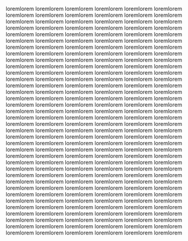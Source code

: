 loremlorem
loremlorem
loremlorem
loremlorem
loremlorem
loremlorem
loremlorem
loremlorem
loremlorem
loremlorem
loremlorem
loremlorem
loremlorem
loremlorem
loremlorem
loremlorem
loremlorem
loremlorem
loremlorem
loremlorem
loremlorem
loremlorem
loremlorem
loremlorem
loremlorem
loremlorem
loremlorem
loremlorem
loremlorem
loremlorem
loremlorem
loremlorem
loremlorem
loremlorem
loremlorem
loremlorem
loremlorem
loremlorem
loremlorem
loremlorem
loremlorem
loremlorem
loremlorem
loremlorem
loremlorem
loremlorem
loremlorem
loremlorem
loremlorem
loremlorem
loremlorem
loremlorem
loremlorem
loremlorem
loremlorem
loremlorem
loremlorem
loremlorem
loremlorem
loremlorem
loremlorem
loremlorem
loremlorem
loremlorem
loremlorem
loremlorem
loremlorem
loremlorem
loremlorem
loremlorem
loremlorem
loremlorem
loremlorem
loremlorem
loremlorem
loremlorem
loremlorem
loremlorem
loremlorem
loremlorem
loremlorem
loremlorem
loremlorem
loremlorem
loremlorem
loremlorem
loremlorem
loremlorem
loremlorem
loremlorem
loremlorem
loremlorem
loremlorem
loremlorem
loremlorem
loremlorem
loremlorem
loremlorem
loremlorem
loremlorem
loremlorem
loremlorem
loremlorem
loremlorem
loremlorem
loremlorem
loremlorem
loremlorem
loremlorem
loremlorem
loremlorem
loremlorem
loremlorem
loremlorem
loremlorem
loremlorem
loremlorem
loremlorem
loremlorem
loremlorem
loremlorem
loremlorem
loremlorem
loremlorem
loremlorem
loremlorem
loremlorem
loremlorem
loremlorem
loremlorem
loremlorem
loremlorem
loremlorem
loremlorem
loremlorem
loremlorem
loremlorem
loremlorem
loremlorem
loremlorem
loremlorem
loremlorem
loremlorem
loremlorem
loremlorem
loremlorem
loremlorem
loremlorem
loremlorem
loremlorem
loremlorem
loremlorem
loremlorem
loremlorem
loremlorem
loremlorem
loremlorem
loremlorem
loremlorem
loremlorem
loremlorem
loremlorem
loremlorem
loremlorem
loremlorem
loremlorem
loremlorem
loremlorem
loremlorem
loremlorem
loremlorem
loremlorem
loremlorem
loremlorem
loremlorem
loremlorem
loremlorem
loremlorem
loremlorem
loremlorem
loremlorem
loremlorem
loremlorem
loremlorem
loremlorem
loremlorem
loremlorem
loremlorem
loremlorem
loremlorem
loremlorem
loremlorem
loremlorem
loremlorem
loremlorem
loremlorem
loremlorem
loremlorem
loremlorem
loremlorem
loremlorem
loremlorem
loremlorem
loremlorem
loremlorem
loremlorem
loremlorem
loremlorem
loremlorem
loremlorem
loremlorem
loremlorem
loremlorem
loremlorem
loremlorem
loremlorem
